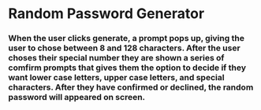 # Random Password Generator

### When the user clicks generate, a prompt pops up, giving the user to chose between 8 and 128 characters. After the user choses their special number they are shown a series of comfirm prompts that gives them the option to decide if they want lower case letters, upper case letters, and special characters. After they have confirmed or declined, the random password will appeared on screen.